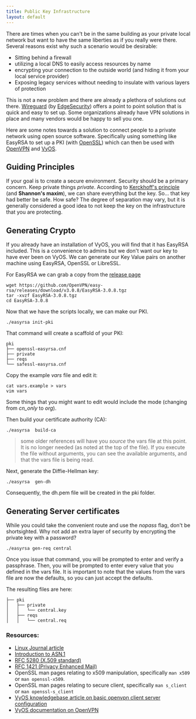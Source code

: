 ```yaml
---
title: Public Key Infrastructure
layout: default
---
```

There are times when you can't be in the same building as your private local network but want to have the same liberties as if you really were there. Several reasons exist why such a scenario would be desirable:

  - Sitting behind a firewall
  - utilizing a local DNS to easily access resources by name
  - encrypting your connection to the outside world (and hiding it from your local service provider)
  - Exposing legacy services without needing to insulate with various layers of protection

This is not a new problem and there are already a plethora of solutions out there. [Wireguard](https://www.wireguard.com/) (by [EdgeSecurity](https://www.edgesecurity.com/)) offers a point to point solution that is quick and easy to set up. Some organizations already have VPN solutions in place and many vendors would be happy to sell you one.

Here are some notes towards a solution to connect people to a private network using open source software. Specifically using something like EasyRSA to set up a PKI (with [OpenSSL](https://www.openssl.org/)) which can then be used with [OpenVPN](https://openvpn.net/) and [VyOS](https://vyos.io/). 

## Guiding Principles 
If your goal is to create a secure environment. Security should be a primary concern. Keep private things *private*. According to [Kerckhoff's principle](https://en.wikipedia.org/wiki/Kerckhoffs%27s_principle) (and **Shannon's maxim**), we can share everything but the key. So... that key had better be safe. How safe? The degree of separation may vary, but it is generally considered a good idea to not keep the key on the infrastructure that you are protecting.

## Generating Crypto

If you already have an installation of VyOS, you will find that it has EasyRSA included. This is a convenience to admins but we don't want our key to have ever been on VyOS. We can generate our Key Value pairs on another machine using EasyRSA, OpenSSL or LibreSSL. 

For EasyRSA we can grab a copy from the [release page](https://github.com/OpenVPN/easy-rsa/releases)

    wget https://github.com/OpenVPN/easy-rsa/releases/download/v3.0.8/EasyRSA-3.0.8.tgz
    tar -xvzf EasyRSA-3.0.8.tgz
    cd EasyRSA-3.0.8

Now that we have the scripts locally, we can make our PKI.

    ./easyrsa init-pki

That command will create a scaffold of your PKI:

```
pki
├── openssl-easyrsa.cnf
├── private
├── reqs
└── safessl-easyrsa.cnf
```


Copy the example _vars_ file and edit it:
 
    cat vars.example > vars
    vim vars

Some things that you might want to edit would include the mode (changing from _cn_only_ to _org_). 

Then build your certificate authority (CA):

    ./easyrsa  build-ca

> some older references will have you _source_ the vars file at this point. It is no longer needed (as noted at the top of the file). If you execute the file without arguments, you can see the available arguments, and that the vars file is being read.

Next, generate the Diffie-Hellman key:

    ./easyrsa  gen-dh

Consequently, the dh.pem file will be created in the pki folder.

## Generating Server certificates
While you could take the convenient route and use the _nopass_ flag, don't be shortsighted. Why not add an extra layer of security by encrypting the private key with a password?
    
    ./easyrsa gen-req central
    
Once you issue that command, you will be prompted to enter  and verify a passphrase. Then, you will be prompted to enter every value that you defined in the vars file. It is important to note that the values from the vars file are now the defaults, so you can just accept the defaults.

The resulting files are here:

```
├── pki
│   ├── private
│   │   └── central.key
│   ├── reqs
│   │   └── central.req
```
### Resources:

 - [Linux Journal article](https://www.linuxjournal.com/content/understanding-public-key-infrastructure-and-x509-certificates)
 - [Introduction to ASN.1](https://www.itu.int/en/ITU-T/asn1/Pages/introduction.aspx)
-   [RFC 5280 (X.509 standard)](https://tools.ietf.org/html/rfc5280)
-   [RFC 1421 (Privacy Enhanced Mail)](https://tools.ietf.org/html/rfc1421)
-   OpenSSL man pages relating to x509 manipulation, specifically  `man x509`  or  `man openssl-x509`.
-   OpenSSL man pages relating to secure client, specifically  `man s_client`  or  `man openssl-s_client`
- [VyOS knowledgebase article on basic openvpn client server configuration](https://support.vyos.io/en/kb/articles/basic-openvpn-client-server-configuration-2)
- [VyOS documentation on OpenVPN](https://docs.vyos.io/en/crux/configuration/interfaces/openvpn.html#openvpn-server)
